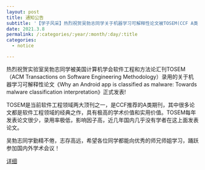 ```yaml
---
layout: post
title: 通知公告
subtitle: '【学子风采】热烈祝贺吴勃志同学关于机器学习可解释性论文被TOSEM(CCF A类)正式发表'
date: 2021.3.8
permalink: /:categories/:year/:month/:day/:title
categories:
  - notice

---
```


热烈祝贺实验室吴勃志同学被美国计算机学会软件工程和方法论汇刊TOSEM（ACM Transactions on Software Engineering Methodology）录用的关于机器学习可解释性论文《Why an Android app is classified as malware: Towards malware classification interpretation》正式发表!

TOSEM是当前软件工程领域两大顶刊之一，是CCF推荐的A类期刊，其中很多论文都是软件工程领域的经典之作，具有极高的学术价值和实用价值。TOSEM每年发表论文很少，录用率极低，影响因子高，近几年国内几乎没有学者在这上面发表论文。

吴勃志同学勤精不倦，志存高远，希望各位同学都能向优秀的师兄师姐学习，踊跃参加国内外学术会议！

[详细](https://mp.weixin.qq.com/s/2qf2j7wDJuDmsnZQcmCOTQ)